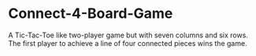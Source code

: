 # Connect-4-Board-Game
A Tic-Tac-Toe like two-player game but with seven columns and six rows. The first player to achieve a  line of four connected pieces wins the game.

